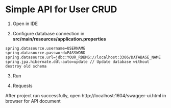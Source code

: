 # Simple API for User CRUD
 
1. Open in IDE

2. Configure database connection in **src/main/resources/application.properties**

```
spring.datasource.username=USERNAME
spring.datasource.password=PASSWORD
spring.datasource.url=jdbc:YOUR_RDBMS://localhost:3306/DATABASE_NAME
spring.jpa.hibernate.ddl-auto=update // Update database without destroy old schema
```

3. Run


4. Requests

After project run successfully, open http://localhost:1604/swagger-ui.html in browser for API document



